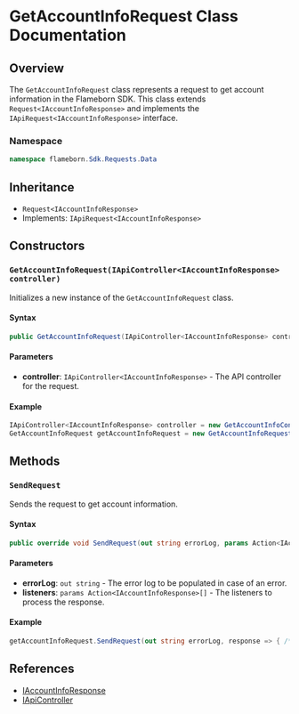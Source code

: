 
# GetAccountInfoRequest Class Documentation

## Overview

The `GetAccountInfoRequest` class represents a request to get account information in the Flameborn SDK. This class extends `Request<IAccountInfoResponse>` and implements the `IApiRequest<IAccountInfoResponse>` interface.

### Namespace
```csharp
namespace flameborn.Sdk.Requests.Data
```

## Inheritance
- `Request<IAccountInfoResponse>`
- Implements: `IApiRequest<IAccountInfoResponse>`

## Constructors

### `GetAccountInfoRequest(IApiController<IAccountInfoResponse> controller)`

Initializes a new instance of the `GetAccountInfoRequest` class.

#### Syntax
```csharp
public GetAccountInfoRequest(IApiController<IAccountInfoResponse> controller)
```

#### Parameters
- **controller**: `IApiController<IAccountInfoResponse>` - The API controller for the request.

#### Example
```csharp
IApiController<IAccountInfoResponse> controller = new GetAccountInfoController();
GetAccountInfoRequest getAccountInfoRequest = new GetAccountInfoRequest(controller);
```

## Methods

### `SendRequest`

Sends the request to get account information.

#### Syntax
```csharp
public override void SendRequest(out string errorLog, params Action<IAccountInfoResponse>[] listeners);
```

#### Parameters
- **errorLog**: `out string` - The error log to be populated in case of an error.
- **listeners**: `params Action<IAccountInfoResponse>[]` - The listeners to process the response.

#### Example
```csharp
getAccountInfoRequest.SendRequest(out string errorLog, response => { /* Handle response */ });
```

## References
- [IAccountInfoResponse](https://github.com/gkhanC/flameborn-game/tree/dev/documents/IAccountInfoResponse)
- [IApiController](https://github.com/gkhanC/flameborn-game/tree/dev/documents/IApiController)
